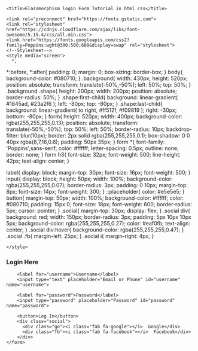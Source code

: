 <!DOCTYPE html>
<html lang="en" >
<head>
  <meta charset="UTF-8">
  <title> Glassmorphism login Form | Nothing4us </title>
  
</head>
<body>
<!-- partial:index.partial.html -->

<html lang="en">
<head>
  
    <title>Glassmorphism login Form Tutorial in html css</title>
 
    <link rel="preconnect" href="https://fonts.gstatic.com">
    <link rel="stylesheet" href="https://cdnjs.cloudflare.com/ajax/libs/font-awesome/5.15.4/css/all.min.css">
    <link href="https://fonts.googleapis.com/css2?family=Poppins:wght@300;500;600&display=swap" rel="stylesheet">
    <!--Stylesheet-->
    <style media="screen">
      *,
*:before,
*:after{
    padding: 0;
    margin: 0;
    box-sizing: border-box;
}
body{
    background-color: #080710;
}
.background{
    width: 430px;
    height: 520px;
    position: absolute;
    transform: translate(-50%,-50%);
    left: 50%;
    top: 50%;
}
.background .shape{
    height: 200px;
    width: 200px;
    position: absolute;
    border-radius: 50%;
}
.shape:first-child{
    background: linear-gradient(
        #1845ad,
        #23a2f6
    );
    left: -80px;
    top: -80px;
}
.shape:last-child{
    background: linear-gradient(
        to right,
        #ff512f,
        #f09819
    );
    right: -30px;
    bottom: -80px;
}
form{
    height: 520px;
    width: 400px;
    background-color: rgba(255,255,255,0.13);
    position: absolute;
    transform: translate(-50%,-50%);
    top: 50%;
    left: 50%;
    border-radius: 10px;
    backdrop-filter: blur(10px);
    border: 2px solid rgba(255,255,255,0.1);
    box-shadow: 0 0 40px rgba(8,7,16,0.6);
    padding: 50px 35px;
}
form *{
    font-family: 'Poppins',sans-serif;
    color: #ffffff;
    letter-spacing: 0.5px;
    outline: none;
    border: none;
}
form h3{
    font-size: 32px;
    font-weight: 500;
    line-height: 42px;
    text-align: center;
}

label{
    display: block;
    margin-top: 30px;
    font-size: 16px;
    font-weight: 500;
}
input{
    display: block;
    height: 50px;
    width: 100%;
    background-color: rgba(255,255,255,0.07);
    border-radius: 3px;
    padding: 0 10px;
    margin-top: 8px;
    font-size: 14px;
    font-weight: 300;
}
::placeholder{
    color: #e5e5e5;
}
button{
    margin-top: 50px;
    width: 100%;
    background-color: #ffffff;
    color: #080710;
    padding: 15px 0;
    font-size: 18px;
    font-weight: 600;
    border-radius: 5px;
    cursor: pointer;
}
.social{
  margin-top: 30px;
  display: flex;
}
.social div{
  background: red;
  width: 150px;
  border-radius: 3px;
  padding: 5px 10px 10px 5px;
  background-color: rgba(255,255,255,0.27);
  color: #eaf0fb;
  text-align: center;
}
.social div:hover{
  background-color: rgba(255,255,255,0.47);
}
.social .fb{
  margin-left: 25px;
}
.social i{
  margin-right: 4px;
}

    </style>
</head>
<body>
    <div class="background">
        <div class="shape"></div>
        <div class="shape"></div>
    </div>
    <form action="login.php" method="post" >
        <h3>Login Here</h3>

        <label for="username">Username</label>
        <input type="text" placeholder="Email or Phone" id="username" name="username">

        <label for="password">Password</label>
        <input type="password" placeholder="Password" id="password" name="password">

        <button>Log In</button>
        <div class="social">
          <div class="go"><i class="fab fa-google"></i>  Google</div>
          <div class="fb"><i class="fab fa-facebook"></i>  Facebook</div>
        </div>
    </form>
</body>
</html>
<!-- partial -->
  
</body>
</html>